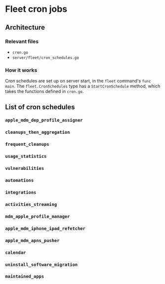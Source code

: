 # Fleet cron jobs

## Architecture

### Relevant files

- `cron.go`
- `server/fleet/cron_schedules.go`

### How it works

Cron schedules are set up on server start, in the `fleet` command's `func main`. The
`fleet.CronSchedules` type has a `StartCronSchedule` method, which takes the functions defined in `cron.go`.

## List of cron schedules

###	`apple_mdm_dep_profile_assigner`
###	`cleanups_then_aggregation`
###	`frequent_cleanups`
###	`usage_statistics`
###	`vulnerabilities`
###	`automations`
###	`integrations`
###	`activities_streaming`
###	`mdm_apple_profile_manager`
###	`apple_mdm_iphone_ipad_refetcher`
###	`apple_mdm_apns_pusher`
###	`calendar`
###	`uninstall_software_migration`
###	`maintained_apps`